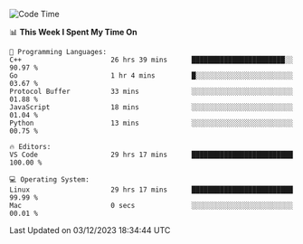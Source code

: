 
<!--START_SECTION:waka-->
![Code Time](http://img.shields.io/badge/Code%20Time-1%2C387%20hrs%2021%20mins-blue)

📊 **This Week I Spent My Time On** 

```text
💬 Programming Languages: 
C++                      26 hrs 39 mins      ███████████████████████░░   90.97 % 
Go                       1 hr 4 mins         █░░░░░░░░░░░░░░░░░░░░░░░░   03.67 % 
Protocol Buffer          33 mins             ░░░░░░░░░░░░░░░░░░░░░░░░░   01.88 % 
JavaScript               18 mins             ░░░░░░░░░░░░░░░░░░░░░░░░░   01.04 % 
Python                   13 mins             ░░░░░░░░░░░░░░░░░░░░░░░░░   00.75 % 

🔥 Editors: 
VS Code                  29 hrs 17 mins      █████████████████████████   100.00 % 

💻 Operating System: 
Linux                    29 hrs 17 mins      █████████████████████████   99.99 % 
Mac                      0 secs              ░░░░░░░░░░░░░░░░░░░░░░░░░   00.01 % 
```


 Last Updated on 03/12/2023 18:34:44 UTC
<!--END_SECTION:waka-->

